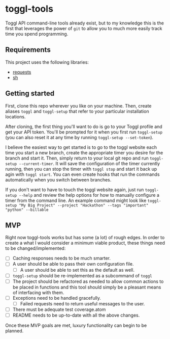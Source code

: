 # toggl-tools
Toggl API command-line tools already exist, but to my knowledge this is the first that leverages
the power of `git` to allow you to much more easily track time you spend programming.

## Requirements
This project uses the following libraries:
* [requests](http://docs.python-requests.org/en/latest/)
* [sh](https://amoffat.github.io/sh/)

## Getting started

First, clone this repo wherever you like on your machine. Then, create aliases `toggl` and
`toggl-setup` that refer to your particular installation locations.

After cloning, the first thing you'll want to do is go to your Toggl profile and get your 
API token. You'll be prompted for it when you first run `toggl-setup` (you can also reset 
it at any time by running `toggl-setup --set-token`).

I believe the easiest way to get started is to go to the toggl website each time you start
a new branch, create the appropriate timer you desire for the branch and start it. Then,
simply return to your local git repo and run `toggl-setup --current-timer`. It will save
the configuration of the timer currently running, then you can stop the timer with `toggl stop` 
and start it back up agin with `toggl start`. You can even create hooks that run the commands
automatically when you switch between branches.

If you don't want to have to touch the toggl website again, just run `toggl-setup --help`
and review the help options for how to manually configure a timer from the command line. An 
example command might look like 
`toggl-setup "My Big Project" --project "Hackathon" --tags "important" "python" --billable`

## MVP
Right now toggl-tools works but has some (a lot) of rough edges. In order to create a what 
I would consider a minimum viable product, these things need to be changed/implemented:

- [ ] Caching responses needs to be much smarter.
- [ ] A user should be able to pass their own configuration file.
  - [ ] A user should be able to set this as the default as well.
- [ ] `toggl-setup` should be re-implemented as a subcommand of `toggl`
- [ ] The project should be refactored as needed to allow common actions to be placed in functions 
and this tool should simply be a pleasant means of interfacing with them.
- [ ] Exceptions need to be handled gracefully.
  - [ ] Failed requests need to return useful messages to the user.
- [ ] There must be adequate test coverage.atom
- [ ] README needs to be up-to-date with all the above changes.

Once these MVP goals are met, luxury functionality can begin to be planned.